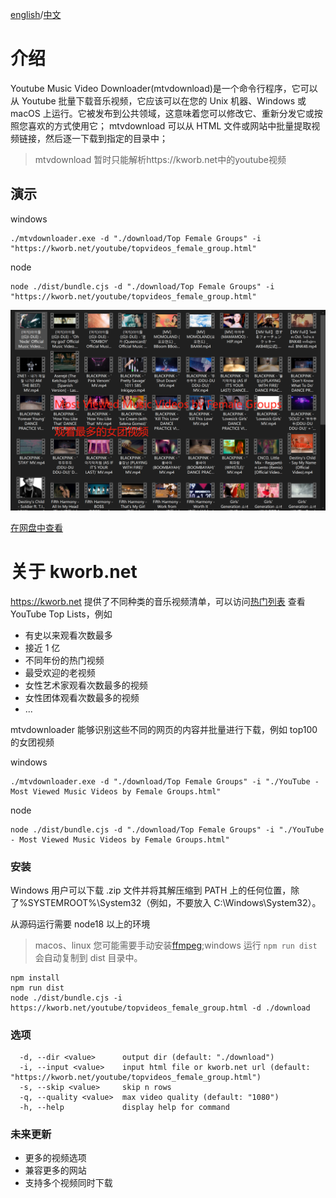 [english](./README.MD)/[中文](./README_CN.MD)

# 介绍

Youtube Music Video Downloader(mtvdownload)是一个命令行程序，它可以从 Youtube 批量下载音乐视频，它应该可以在您的 Unix 机器、Windows 或 macOS 上运行。它被发布到公共领域，这意味着您可以修改它、重新分发它或按照您喜欢的方式使用它；
mtvdownload 可以从 HTML 文件或网站中批量提取视频链接，然后逐一下载到指定的目录中；

> mtvdownload 暂时只能解析https://kworb.net中的youtube视频

## 演示

windows

```shell
./mtvdownloader.exe -d "./download/Top Female Groups" -i "https://kworb.net/youtube/topvideos_female_group.html"
```

node

```shell
node ./dist/bundle.cjs -d "./download/Top Female Groups" -i "https://kworb.net/youtube/topvideos_female_group.html"
```

![观看最多的女团视频](<./screenshots/YouTube - Most Viewed Music Videos by Female Groups.png>)

[在网盘中查看](https://drive.google.com/drive/folders/1SQBiu2eFOiIGchg7E3dxJNd-4Kta9Zwh?usp=sharing)

# 关于 kworb.net

https://kworb.net 提供了不同种类的音乐视频清单，可以访问[热门列表](https://kworb.net/youtube/stats.html) 查看 YouTube Top Lists，例如

- 有史以来观看次数最多
- 接近 1 亿
- 不同年份的热门视频
- 最受欢迎的老视频
- 女性艺术家观看次数最多的视频
- 女性团体观看次数最多的视频
- ...

mtvdownloader 能够识别这些不同的网页的内容并批量进行下载，例如 top100 的女团视频

windows

```shell
./mtvdownloader.exe -d "./download/Top Female Groups" -i "./YouTube - Most Viewed Music Videos by Female Groups.html"
```

node

```shell
node ./dist/bundle.cjs -d "./download/Top Female Groups" -i "./YouTube - Most Viewed Music Videos by Female Groups.html"
```

### 安装

Windows 用户可以下载 .zip 文件并将其解压缩到 PATH 上的任何位置，除了%SYSTEMROOT%\System32（例如，不要放入 C:\Windows\System32）。

从源码运行需要 node18 以上的环境

> macos、linux 您可能需要手动安装[ffmpeg](https://ffmpeg.org/);windows 运行 `npm run dist`会自动复制到 dist 目录中。

```shell
npm install
npm run dist
node ./dist/bundle.cjs -i https://kworb.net/youtube/topvideos_female_group.html -d ./download
```

### 选项

```
  -d, --dir <value>      output dir (default: "./download")
  -i, --input <value>    input html file or kworb.net url (default: "https://kworb.net/youtube/topvideos_female_group.html")
  -s, --skip <value>     skip n rows
  -q, --quality <value>  max video quality (default: "1080")
  -h, --help             display help for command
```

### 未来更新

- 更多的视频选项
- 兼容更多的网站
- 支持多个视频同时下载

